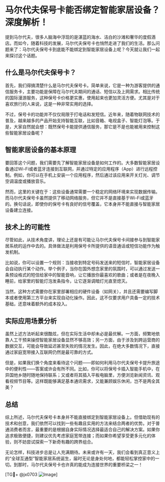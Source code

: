 # 马尔代夫保号卡能否绑定智能家居设备？深度解析！

提到马尔代夫，很多人脑海中浮现的是湛蓝的海水、洁白的沙滩和奢华的度假酒店。而如今，随着科技的发展，马尔代夫保号卡也悄然走进了我们的生活。那么问题来了：马尔代夫保号卡到底能不能绑定到智能家居设备上呢？今天就让我们一起来探讨这个话题。

## 什么是马尔代夫保号卡？

首先，我们得搞清楚什么是马尔代夫保号卡。简单来说，它是一种为游客提供的通信服务卡，主要功能是保障在马尔代夫期间的通话、短信以及上网需求。相比传统的国际漫游服务，这种保号卡价格更实惠，使用起来也更加灵活方便。尤其是对于喜欢旅行的人来说，这是一种非常实用的选择。

不过，保号卡的功能并不仅仅局限于打电话和发短信。近年来，随着物联网技术的普及，越来越多的产品开始支持智能互联，比如音箱、电视盒子、智能灯泡等。于是，大家自然就会想：既然保号卡能提供通信服务，那它是不是也能被用来控制这些智能家居设备呢？

## 智能家居设备的基本原理

要回答这个问题，我们需要先了解智能家居设备是如何工作的。大多数智能家居设备通过Wi-Fi或者蓝牙连接到互联网，并通过特定的应用程序（App）进行远程控制。例如，你可以在手机上安装一个应用程序，然后通过该应用来开关灯光、调节空调温度或播放音乐。

然而，这里的关键在于：这些设备通常需要一个稳定的网络环境来实现数据传输。而马尔代夫保号卡虽然提供了移动网络服务，但它并不是直接基于Wi-Fi或蓝牙的。换句话说，即使你的保号卡有良好的信号覆盖，它本身并不能直接与智能家居设备建立连接。

## 技术上的可能性

尽管如此，从技术角度讲，理论上还是有可能让马尔代夫保号卡间接参与到智能家居系统的运作中去的。具体做法是利用保号卡所提供的语音通话或短信功能作为触发机制。

比如说，你可以设置一个规则：当接收到特定号码发送来的短信时，智能家居设备会自动执行某个动作。举个例子，当你在国外想念家里的氛围时，可以通过发送一条预设格式的短信给家中的智能音响，让它播放你最喜欢的歌曲；或者是在夜晚入睡前，给家里的智能灯泡发条指令，让它逐渐调暗灯光直至熄灭。

当然，这种方式需要你在家里部署相应的硬件设备（如网关），并且还需要编写脚本或者使用第三方平台来实现自动化操作。因此，这不仅要求用户具备一定的技术基础，还意味着额外的成本投入。

## 实际应用场景分析

虽然上述方法听起来很酷炫，但在实际生活中却未必是最优解。一方面，频繁地依靠人工干预来操控智能家居设备显然不够高效；另一方面，由于涉及到跨运营商的数据交互，可能会导致延迟甚至失败的情况发生。因此，在绝大多数情况下，直接通过家庭宽带接入互联网仍然是最可靠的方式。

但是，如果我们换个角度来看待这个问题——即如何利用马尔代夫保号卡提升旅途中的便利性——答案或许会有所不同。比如，你可以将保号卡插入智能手机中，在异国他乡随时随地保持联系；又或者将其插入平板电脑里，方便浏览新闻资讯、观看视频节目等。这样既能够满足基本通讯需求，又能兼顾娱乐休闲，岂不是两全其美？

## 总结

综上所述，马尔代夫保号卡本身并不能直接绑定到智能家居设备上。但借助现有的技术和创意，我们依然可以找到一些有趣且实用的方法来结合两者的优势。对于普通消费者而言，最重要的是根据自身实际情况选择最适合自己的解决方案。如果你追求极致便捷，则建议优先考虑家庭宽带连接；而如果你希望享受更多元化的体验，则不妨尝试探索一下新奇有趣的跨界组合。

无论怎样，科技进步总是让人充满期待。未来或许有一天，我们会看到真正意义上的“全球互通型”智能家居系统诞生，届时无论是身处何地，都能轻松掌控家中的一切。到那时，马尔代夫保号卡也许真的能成为连接世界的重要桥梁之一！

[TG💪+ @jx0703 ![Image](https://github.com/user-attachments/assets/dbca1d08-cadb-493c-b0ec-ad6f7a83f270)]